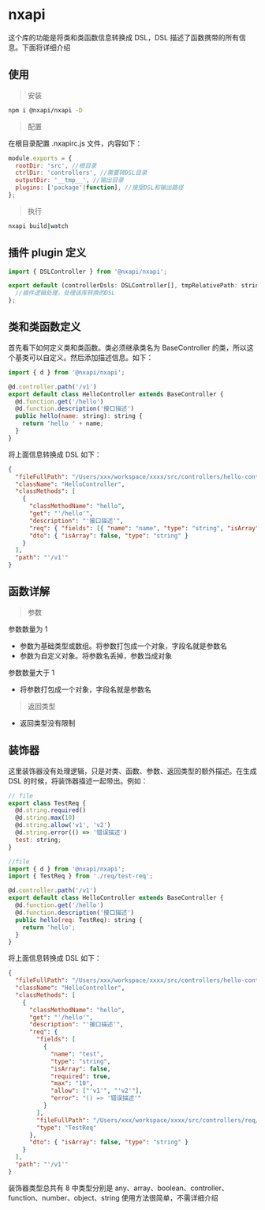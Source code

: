 # nxapi

这个库的功能是将类和类函数信息转换成 DSL，DSL 描述了函数携带的所有信息。下面将详细介绍

## 使用

> 安装

```bash
npm i @nxapi/nxapi -D
```

> 配置

在根目录配置 .nxapirc.js 文件，内容如下：

```js
module.exports = {
  rootDir: 'src', //根目录
  ctrlDir: 'controllers', //需要转DSL目录
  outputDir: '__tmp__', //输出目录
  plugins: ['package'|function], //接受DSL和输出路径
};
```

> 执行

```bash
nxapi build|watch
```

## 插件 plugin 定义

```js
import { DSLController } from '@nxapi/nxapi';

export default (controllerDsls: DSLController[], tmpRelativePath: string) => {
  //插件逻辑处理，处理该库转换的DSL
};
```

## 类和类函数定义

首先看下如何定义类和类函数。类必须继承类名为 BaseController 的类，所以这个基类可以自定义。然后添加描述信息。如下：

```js
import { d } from '@nxapi/nxapi';

@d.controller.path('/v1')
export default class HelloController extends BaseController {
  @d.function.get('/hello')
  @d.function.description('接口描述')
  public hello(name: string): string {
    return 'hello ' + name;
  }
}
```

将上面信息转换成 DSL 如下：

```json
{
  "fileFullPath": "/Users/xxx/workspace/xxxx/src/controllers/hello-controller.ts",
  "className": "HelloController",
  "classMethods": [
    {
      "classMethodName": "hello",
      "get": "'/hello'",
      "description": "'接口描述'",
      "req": { "fields": [{ "name": "name", "type": "string", "isArray": false }], "type": "params" },
      "dto": { "isArray": false, "type": "string" }
    }
  ],
  "path": "'/v1'"
}
```

## 函数详解

> 参数

参数数量为 1

- 参数为基础类型或数组。将参数打包成一个对象，字段名就是参数名
- 参数为自定义对象。将参数名丢掉，参数当成对象

参数数量大于 1

- 将参数打包成一个对象，字段名就是参数名

> 返回类型

- 返回类型没有限制

## 装饰器

这里装饰器没有处理逻辑，只是对类、函数、参数、返回类型的额外描述。在生成 DSL 的时候，将装饰器描述一起带出。例如：

```js
// file
export class TestReq {
  @d.string.required()
  @d.string.max(10)
  @d.string.allow('v1', 'v2')
  @d.string.error(() => '错误描述')
  test: string;
}

//file
import { d } from '@nxapi/nxapi';
import { TestReq } from './req/test-req';

@d.controller.path('/v1')
export default class HelloController extends BaseController {
  @d.function.get('/hello')
  @d.function.description('接口描述')
  public hello(req: TestReq): string {
    return 'hello';
  }
}
```

将上面信息转换成 DSL 如下：

```json
{
  "fileFullPath": "/Users/xxx/workspace/xxxx/src/controllers/hello-controller.ts",
  "className": "HelloController",
  "classMethods": [
    {
      "classMethodName": "hello",
      "get": "'/hello'",
      "description": "'接口描述'",
      "req": {
        "fields": [
          {
            "name": "test",
            "type": "string",
            "isArray": false,
            "required": true,
            "max": "10",
            "allow": ["'v1'", "'v2'"],
            "error": "() => '错误描述'"
          }
        ],
        "fileFullPath": "/Users/xxx/workspace/xxxx/src/controllers/req/test-req.ts",
        "type": "TestReq"
      },
      "dto": { "isArray": false, "type": "string" }
    }
  ],
  "path": "'/v1'"
}
```

装饰器类型总共有 8 中类型分别是 any、array、boolean、controller、function、number、object、string 使用方法很简单，不需详细介绍
